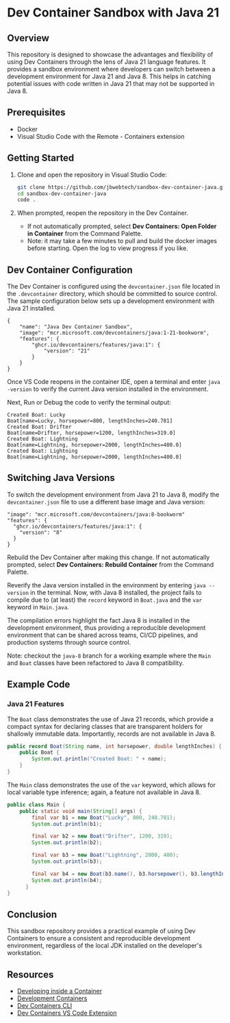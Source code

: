 # Dev Container Sandbox with Java 21

## Overview

This repository is designed to showcase the advantages and flexibility of using Dev Containers through the lens of Java 21 language features. It provides a sandbox environment where developers can switch between a development environment for Java 21 and Java 8. This helps in catching potential issues with code written in Java 21 that may not be supported in Java 8.

## Prerequisites

- Docker
- Visual Studio Code with the Remote - Containers extension

## Getting Started

1. Clone and open the repository in Visual Studio Code:
    ```sh
    git clone https://github.com/jbwebtech/sandbox-dev-container-java.git
    cd sandbox-dev-container-java
    code .
    ```

2. When prompted, reopen the repository in the Dev Container.
    * If not automatically prompted, select **Dev Containers: Open Folder in Container** from the Command Palette.
    * Note: it may take a few minutes to pull and build the docker images before starting. Open the log to view progress if you like.

## Dev Container Configuration

The Dev Container is configured using the `devcontainer.json` file located in the `.devcontainer` directory, which should be committed to source control. The sample configuration below sets up a development environment with Java 21 installed.

```jsonc
{
    "name": "Java Dev Container Sandbox",
    "image": "mcr.microsoft.com/devcontainers/java:1-21-bookworm",
    "features": {
        "ghcr.io/devcontainers/features/java:1": {
            "version": "21"
        }
    }
}
```

Once VS Code reopens in the container IDE, open a terminal and enter `java -version` to verify the current Java version installed in the environment.  

Next, Run or Debug the code to verify the terminal output:

```
Created Boat: Lucky
Boat[name=Lucky, horsepower=800, lengthInches=240.781]
Created Boat: Drifter
Boat[name=Drifter, horsepower=1200, lengthInches=319.0]
Created Boat: Lightning
Boat[name=Lightning, horsepower=2000, lengthInches=400.0]
Created Boat: Lightning
Boat[name=Lightning, horsepower=2000, lengthInches=400.0]
```

## Switching Java Versions

To switch the development environment from Java 21 to Java 8, modify the `devcontainer.json` file to use a different base image and Java version:

```jsonc
"image": "mcr.microsoft.com/devcontainers/java:8-bookworm"
"features": {
  "ghcr.io/devcontainers/features/java:1": {
    "version": "8"
  }
}
```

Rebuild the Dev Container after making this change.  If not automatically prompted, select **Dev Containers: Rebuild Container** from the Command Palette.

Reverify the Java version installed in the environment by entering `java --version` in the terminal.  Now, with Java 8 installed, the project fails to compile due to (at least) the `record` keyword in `Boat.java` and the `var` keyword in `Main.java`.

The compilation errors highlight the fact Java 8 is installed in the development environment, thus providing a reproducible development environment that can be shared across teams, CI/CD pipelines, and production systems through source control.

  Note: checkout the `java-8` branch for a working example where the `Main` and `Boat` classes have been refactored to Java 8 compatibility.

## Example Code

### Java 21 Features

The `Boat` class demonstrates the use of Java 21 records, which provide a compact syntax for declaring classes that are transparent holders for shallowly immutable data.  Importantly, records are not available in Java 8.

```java
public record Boat(String name, int horsepower, double lengthInches) {
    public Boat {
        System.out.println("Created Boat: " + name);
    }
}
```

The `Main` class demonstrates the use of the `var` keyword, which allows for local variable type inference; again, a feature not available in Java 8.

```java
public class Main {
    public static void main(String[] args) {
        final var b1 = new Boat("Lucky", 800, 240.781);
        System.out.println(b1);

        final var b2 = new Boat("Drifter", 1200, 319);
        System.out.println(b2);

        final var b3 = new Boat("Lightning", 2000, 400);
        System.out.println(b3);

        final var b4 = new Boat(b3.name(), b3.horsepower(), b3.lengthInches());
        System.out.println(b4);
      }
}

```

## Conclusion

This sandbox repository provides a practical example of using Dev Containers to ensure a consistent and reproducible development environment, regardless of the local JDK installed on the developer's workstation.


## Resources

* [Developing inside a Container](https://code.visualstudio.com/docs/devcontainers/containers)
* [Development Containers](https://containers.dev/)
* [Dev Containers CLI](https://containers.dev/supporting#devcontainer-cli)
* [Dev Containers VS Code Extension](https://marketplace.visualstudio.com/items?itemName=ms-vscode-remote.remote-containers)

